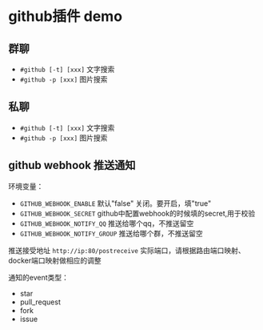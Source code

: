 # github插件 demo

## 群聊

+ `#github [-t] [xxx]` 文字搜索
+ `#github -p [xxx]`   图片搜索

## 私聊

+ `#github [-t] [xxx]`  文字搜索
+ `#github -p [xxx]`  图片搜索

## github webhook 推送通知

环境变量：

+ `GITHUB_WEBHOOK_ENABLE` 默认"false" 关闭。要开启，填"true"
+ `GITHUB_WEBHOOK_SECRET` github中配置webhook的时候填的secret,用于校验
+ `GITHUB_WEBHOOK_NOTIFY_QQ` 推送给哪个qq，不推送留空
+ `GITHUB_WEBHOOK_NOTIFY_GROUP` 推送给哪个群，不推送留空

推送接受地址 `http://ip:80/postreceive` 实际端口，请根据路由端口映射、docker端口映射做相应的调整

通知的event类型：

+ star
+ pull_request
+ fork
+ issue